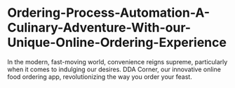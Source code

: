 # Ordering-Process-Automation-A-Culinary-Adventure-With-our-Unique-Online-Ordering-Experience
In the modern, fast-moving world, convenience reigns supreme, particularly when it comes to indulging our desires. DDA Corner, our innovative online food ordering app, revolutionizing the way you order your feast.
